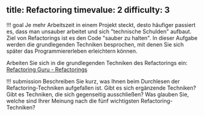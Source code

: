 title: Refactoring
timevalue: 2
difficulty: 3
---
!!! goal
    Je mehr Arbeitszeit in einem Projekt steckt, desto häufiger passiert es, dass man unsauber 
    arbeitet und sich "technische Schulden" aufbaut.
    Ziel von Refactorings ist es den Code "sauber zu halten".
    In dieser Aufgabe werden die grundlegenden Techniken besprochen, mit denen Sie sich später 
    das Programmiererleben erleichtern können.
    
Arbeiten Sie sich in die grundlegenden Techniken des Refactorings ein: [Refactoring Guru - 
Refactorings](https://refactoring.guru/refactoring/techniques)

!!! submission
    Beschreiben Sie kurz, was Ihnen beim Durchlesen der Refactoring-Techniken aufgefallen ist.
    Gibt es sich ergänzende Techniken?
    Gibt es Techniken, die sich gegenseitig ausschließen?
    Was glauben Sie, welche sind Ihrer Meinung nach die fünf wichtigsten Refactoring-Techniken?